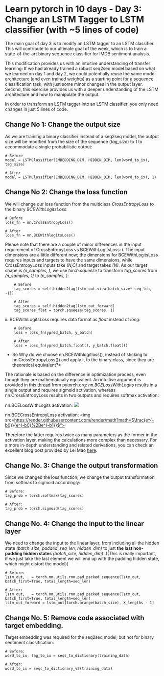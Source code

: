 # Learn pytorch in 10 days - Day 3: Change an LSTM Tagger to LSTM classifier (with ~5 lines of code)

The main goal of day 3 is to modify an LSTM tagger to an LSTM classifier. This will contribute 
to our ultimate goal of the week, which is to train a state-of-the-art binary sequence classifier for IMDB sentiment analysis.
  
This modification provides us with an intuitive understanding of transfer learning: If we had already trained a robust 
seq2seq model based on what we learned on day 1 and day 2, we could potentially reuse the same model architecture (and even trained weights) as a starting point for a sequence 
classification task, with just some minor changes in the output layer. Second, this exercise provides us with a deeper understanding of the LSTM architecture and how to manipulate the output.
 
In order to transform an LSTM tagger into an LSTM classifier, you only need changes in just 5 lines of code. 

## Change No 1:  Change the output size 
As we are training a binary classifier instead of a seq2seq model, the output size will be modified from the size of the sequence (*tag_size*) 
to *1* to accommodate a single probabilistic output:

    # Before
    model = LSTMClassifier(EMBEDDING_DIM, HIDDEN_DIM, len(word_to_ix), tag_size) 
   
    # After 
    model = LSTMClassifier(EMBEDDING_DIM, HIDDEN_DIM, len(word_to_ix), 1) 
   
## Change No 2: Change the loss function 
We will change our loss function from the multiclass *CrossEntropyLoss* to the binary *BCEWithLogitsLoss*:
    
    # Before 
    loss_fn = nn.CrossEntropyLoss()
        
    # After
    loss_fn = nn.BCEWithlogitsLoss()
    
Please note that there are a couple of minor differences in the input requirement of CrossEntropyLoss vs BCEWithLogitsLoss: 
i. The input dimensions are a little different now; the dimensions for BCEWithLogitsLoss requires inputs and targets 
       to have the same dimensions, while CrossEntropyLoss inputs take *(N,C)* and target takes *(N)*. 
       As our target shape is *(n_samples, )*, we use *torch.squeeze* to transform *tag_scores* from *(n_samples, 1)* to 
       *(n_samples, )*: 
        
        # Before  
        tag_scores = self.hidden2tag(lstm_out.view(batch_size* seq_len, -1))

        # After 
        tag_scores = self.hidden2tag(lstm_out_forward)
        tag_scores_flat = torch.squeeze(tag_scores, 1)

ii. BCEWithLogitsLoss requires data format as *float* instead of *long*: 

        # Before 
        loss = loss_fn(ypred_batch, y_batch)
        
        # After 
        loss = loss_fn(ypred_batch.float(), y_batch.float())

* So Why do we choose nn.BCEWithlogitloss(), instead of sticking to nn.CrossEntropyLoss()) and apply it to the binary class, since 
they are theoretical equivalent?*

The rationale is based on the difference in optimization process, even though they are mathematically equivalent. An intuitive 
argument is provided in this [thread](https://discuss.pytorch.org/t/cross-entropy-and-bce/34254) from pytorch.org: *nn.BCELossWithLogits* 
results in a single output and requires sigmoid activation, whereas nn.CrossEntropyLoss results in two outputs and requires softmax activation: 

nn.BCELossWithLogits activation:  <img src="https://render.githubusercontent.com/render/math?math=$\frac{1}{1%2Be^{-b0}}$">

nn.BCECrossEntropyLoss activation: <img src=https://render.githubusercontent.com/render/math?math=$\frac{e^{-b0}}{e^{-b0}%2Be^{-b1}}$"> 

Therefore the latter requires twice as many parameters as the former in the activation layer, making the calculations more complex than necessary. 
For a more in-depth understanding and related derivations, you can check an excellent blog post provided by Lei Mao [here](https://leimao.github.io/blog/Conventional-Classification-Loss-Functions/).  

## Change No. 3: Change the output transformation 
Since we changed the loss function, we change the output transformation from softmax to sigmoid accordingly:

    # Before: 
    tag_prob = torch.softmax(tag_scores) 
    
    # After: 
    tag_prob = torch.sigmoid(tag_scores)
    
## Change No. 4: Change the input to the linear layer

We need to change the input to the linear layer, from including all the hidden state *(batch_size, padded_seq_len, hidden_dim)* 
to just **the last non-padding hidden states** *(batch_size, hidden_dim)*. ((This is really important, if we just take the last 
element we will end up with the padding hidden state, which might distort the model)) 
         
    # Before: 
    lstm_out, _ = torch.nn.utils.rnn.pad_packed_sequence(lstm_out, batch_first=True, total_length=seq_len)

    # After: 
    lstm_out, _ = torch.nn.utils.rnn.pad_packed_sequence(lstm_out, batch_first=True, total_length=seq_len)
    lstm_out_forward = lstm_out[torch.arange(batch_size), X_lengths - 1]


## Change No. 5: Remove code associated with target embedding. 
Target embedding was required for the seq2seq model, but not for binary sentiment classification: 

    # Before: 
    word_to_ix, tag_to_ix = seqs_to_dictionary(training_data)

    # After: 
    word_to_ix = seqs_to_dictionary_v2(training_data)
     

